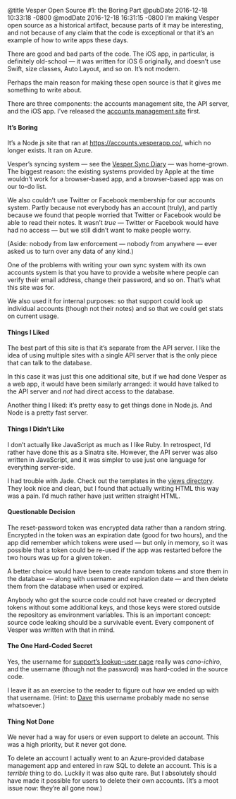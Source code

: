 @title Vesper Open Source #1: the Boring Part
@pubDate 2016-12-18 10:33:18 -0800
@modDate 2016-12-18 16:31:15 -0800
I’m making Vesper open source as a historical artifact, because parts of it may be interesting, and not because of any claim that the code is exceptional or that it’s an example of how to write apps these days.

There are good and bad parts of the code. The iOS app, in particular, is definitely old-school — it was written for iOS 6 originally, and doesn’t use Swift, size classes, Auto Layout, and so on. It’s not modern.

Perhaps the main reason for making these open source is that it gives me something to write about.

There are three components: the accounts management site, the API server, and the iOS app. I’ve released the [accounts management site](https://github.com/brentsimmons/vesper-accounts) first.

#### It’s Boring

It’s a Node.js site that ran at https://accounts.vesperapp.co/, which no longer exists. It ran on Azure.

Vesper’s syncing system — see the [Vesper Sync Diary](http://inessential.com/vespersyncdiary) — was home-grown. The biggest reason: the existing systems provided by Apple at the time wouldn’t work for a browser-based app, and a browser-based app was on our to-do list.

We also couldn’t use Twitter or Facebook membership for our accounts system. Partly because not everybody has an account (truly), and partly because we found that people worried that Twitter or Facebook would be able to read their notes. It wasn’t *true* — Twitter or Facebook would have had no access — but we still didn’t want to make people worry.

(Aside: nobody from law enforcement — nobody from anywhere — ever asked us to turn over any data of any kind.)

One of the problems with writing your own sync system with its own accounts system is that you have to provide a website where people can verify their email address, change their password, and so on. That’s what this site was for.

We also used it for internal purposes: so that support could look up individual accounts (though not their notes) and so that we could get stats on current usage.

#### Things I Liked

The best part of this site is that it’s separate from the API server. I like the idea of using multiple sites with a single API server that is the only piece that can talk to the database.

In this case it was just this one additional site, but if we had done Vesper as a web app, it would have been similarly arranged: it would have talked to the API server and *not* had direct access to the database.

Another thing I liked: it’s pretty easy to get things done in Node.js. And Node is a pretty fast server.

#### Things I Didn’t Like

I don’t actually like JavaScript as much as I like Ruby. In retrospect, I’d rather have done this as a Sinatra site. However, the API server was also written in JavaScript, and it was simpler to use just one language for everything server-side.

I had trouble with Jade. Check out the templates in the [views directory](https://github.com/brentsimmons/vesper-accounts/tree/master/views). They look nice and clean, but I found that actually writing HTML this way was a pain. I’d much rather have just written straight HTML.

#### Questionable Decision

The reset-password token was encrypted data rather than a random string. Encrypted in the token was an expiration date (good for two hours), and the app did remember which tokens were used — but only in memory, so it was possible that a token could be re-used if the app was restarted before the two hours was up for a given token.

A better choice would have been to create random tokens and store them in the database — along with username and expiration date — and then delete them from the database when used or expired.

Anybody who got the source code could not have created or decrypted tokens without some additional keys, and those keys were stored outside the repository as environment variables. This is an important concept: source code leaking should be a survivable event. Every component of Vesper was written with that in mind.

#### The One Hard-Coded Secret

Yes, the username for <a href="https://github.com/brentsimmons/vesper-accounts/blob/master/routes/user.js">support’s lookup-user page</a> really was *cano-ichiro*, and the username (though not the password) was hard-coded in the source code.

I leave it as an exercise to the reader to figure out how we ended up with that username. (Hint: to [Dave](http://betterelevation.com/) this username probably made no sense whatsoever.)

#### Thing Not Done

We never had a way for users or even support to delete an account. This was a high priority, but it never got done.

To delete an account I actually went to an Azure-provided database management app and entered in raw SQL to delete an account. This is a *terrible* thing to do. Luckily it was also quite rare. But I absolutely should have made it possible for users to delete their own accounts. (It’s a moot issue now: they’re all gone now.)
